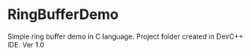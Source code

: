 # RingBufferDemo
Simple ring buffer demo in C language.
Project folder created in DevC++ IDE.
Ver 1.0
